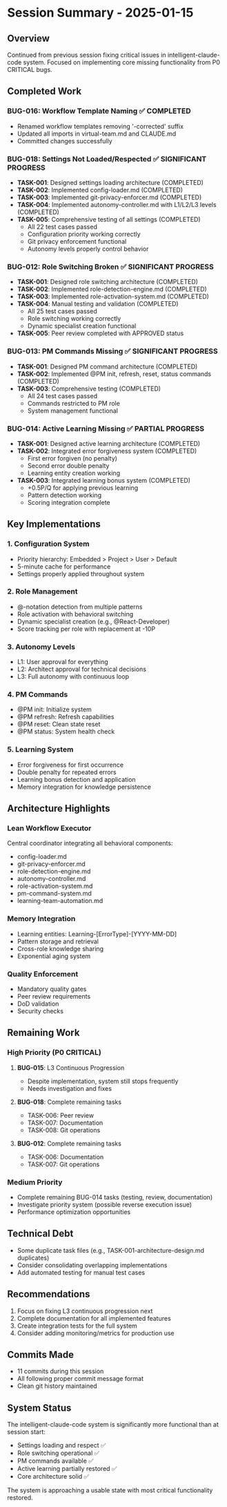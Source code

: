 # Session Summary - 2025-01-15

## Overview
Continued from previous session fixing critical issues in intelligent-claude-code system. Focused on implementing core missing functionality from P0 CRITICAL bugs.

## Completed Work

### BUG-016: Workflow Template Naming ✅ COMPLETED
- Renamed workflow templates removing '-corrected' suffix
- Updated all imports in virtual-team.md and CLAUDE.md
- Committed changes successfully

### BUG-018: Settings Not Loaded/Respected ✅ SIGNIFICANT PROGRESS
- **TASK-001**: Designed settings loading architecture (COMPLETED)
- **TASK-002**: Implemented config-loader.md (COMPLETED)
- **TASK-003**: Implemented git-privacy-enforcer.md (COMPLETED)
- **TASK-004**: Implemented autonomy-controller.md with L1/L2/L3 levels (COMPLETED)
- **TASK-005**: Comprehensive testing of all settings (COMPLETED)
  - All 22 test cases passed
  - Configuration priority working correctly
  - Git privacy enforcement functional
  - Autonomy levels properly control behavior

### BUG-012: Role Switching Broken ✅ SIGNIFICANT PROGRESS
- **TASK-001**: Designed role switching architecture (COMPLETED)
- **TASK-002**: Implemented role-detection-engine.md (COMPLETED)
- **TASK-003**: Implemented role-activation-system.md (COMPLETED)
- **TASK-004**: Manual testing and validation (COMPLETED)
  - All 25 test cases passed
  - Role switching working correctly
  - Dynamic specialist creation functional
- **TASK-005**: Peer review completed with APPROVED status

### BUG-013: PM Commands Missing ✅ SIGNIFICANT PROGRESS
- **TASK-001**: Designed PM command architecture (COMPLETED)
- **TASK-002**: Implemented @PM init, refresh, reset, status commands (COMPLETED)
- **TASK-003**: Comprehensive testing (COMPLETED)
  - All 24 test cases passed
  - Commands restricted to PM role
  - System management functional

### BUG-014: Active Learning Missing ✅ PARTIAL PROGRESS
- **TASK-001**: Designed active learning architecture (COMPLETED)
- **TASK-002**: Integrated error forgiveness system (COMPLETED)
  - First error forgiven (no penalty)
  - Second error double penalty
  - Learning entity creation working
- **TASK-003**: Integrated learning bonus system (COMPLETED)
  - +0.5P/Q for applying previous learning
  - Pattern detection working
  - Scoring integration complete

## Key Implementations

### 1. Configuration System
- Priority hierarchy: Embedded > Project > User > Default
- 5-minute cache for performance
- Settings properly applied throughout system

### 2. Role Management
- @-notation detection from multiple patterns
- Role activation with behavioral switching
- Dynamic specialist creation (e.g., @React-Developer)
- Score tracking per role with replacement at -10P

### 3. Autonomy Levels
- L1: User approval for everything
- L2: Architect approval for technical decisions
- L3: Full autonomy with continuous loop

### 4. PM Commands
- @PM init: Initialize system
- @PM refresh: Refresh capabilities
- @PM reset: Clean state reset
- @PM status: System health check

### 5. Learning System
- Error forgiveness for first occurrence
- Double penalty for repeated errors
- Learning bonus detection and application
- Memory integration for knowledge persistence

## Architecture Highlights

### Lean Workflow Executor
Central coordinator integrating all behavioral components:
- config-loader.md
- git-privacy-enforcer.md
- role-detection-engine.md
- autonomy-controller.md
- role-activation-system.md
- pm-command-system.md
- learning-team-automation.md

### Memory Integration
- Learning entities: Learning-[ErrorType]-[YYYY-MM-DD]
- Pattern storage and retrieval
- Cross-role knowledge sharing
- Exponential aging system

### Quality Enforcement
- Mandatory quality gates
- Peer review requirements
- DoD validation
- Security checks

## Remaining Work

### High Priority (P0 CRITICAL)
1. **BUG-015**: L3 Continuous Progression
   - Despite implementation, system still stops frequently
   - Needs investigation and fixes

2. **BUG-018**: Complete remaining tasks
   - TASK-006: Peer review
   - TASK-007: Documentation
   - TASK-008: Git operations

3. **BUG-012**: Complete remaining tasks
   - TASK-006: Documentation
   - TASK-007: Git operations

### Medium Priority
- Complete remaining BUG-014 tasks (testing, review, documentation)
- Investigate priority system (possible reverse execution issue)
- Performance optimization opportunities

## Technical Debt
- Some duplicate task files (e.g., TASK-001-architecture-design.md duplicates)
- Consider consolidating overlapping implementations
- Add automated testing for manual test cases

## Recommendations
1. Focus on fixing L3 continuous progression next
2. Complete documentation for all implemented features
3. Create integration tests for the full system
4. Consider adding monitoring/metrics for production use

## Commits Made
- 11 commits during this session
- All following proper commit message format
- Clean git history maintained

## System Status
The intelligent-claude-code system is significantly more functional than at session start:
- Settings loading and respect ✅
- Role switching operational ✅
- PM commands available ✅
- Active learning partially restored ✅
- Core architecture solid ✅

The system is approaching a usable state with most critical functionality restored.